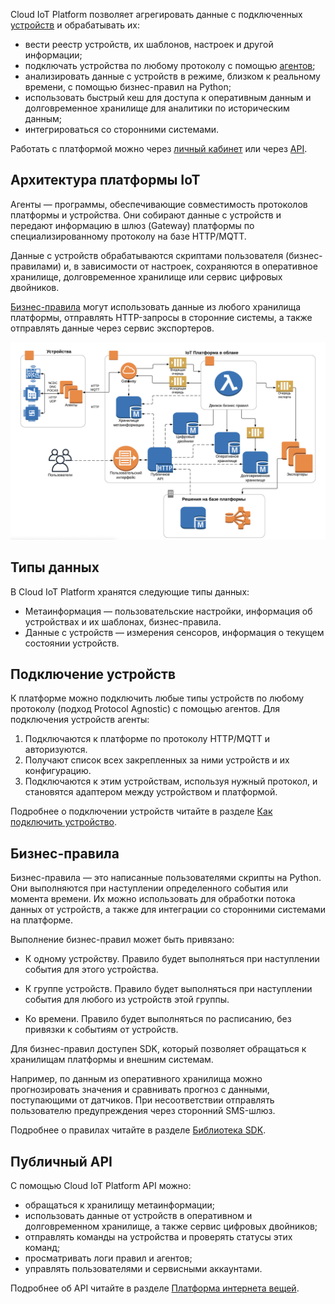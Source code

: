 Cloud IoT Platform позволяет агрегировать данные с подключенных [устройств](../devices/) и обрабатывать их:

- вести реестр устройств, их шаблонов, настроек и другой информации;
- подключать устройства по любому протоколу с помощью [агентов](../agents/);
- анализировать данные с устройств в режиме, близком к реальному времени, с помощью бизнес-правил на Python;
- использовать быстрый кеш для доступа к оперативным данным и долговременное хранилище для аналитики по историческим данным;
- интегрироваться со сторонними системами.

Работать с платформой можно через [личный кабинет](https://iot.mcs.mail.ru) или через [API](../../../../additionals/api/api-iot).

## Архитектура платформы IoT

Агенты — программы, обеспечивающие совместимость протоколов платформы и устройства. Они собирают данные с устройств и передают информацию в шлюз (Gateway) платформы по специализированному протоколу на базе HTTP/MQTT.

Данные с устройств обрабатываются скриптами пользователя (бизнес-правилами) и, в зависимости от настроек, сохраняются в оперативное хранилище, долговременное хранилище или сервис цифровых двойников.

[Бизнес-правила](#biznes-pravila) могут использовать данные из любого хранилища платформы, отправлять HTTP-запросы в сторонние системы, а также отправлять данные через сервис экспортеров.

![](./assets/architecture-png)

## Типы данных

В Cloud IoT Platform хранятся следующие типы данных:

- Метаинформация — пользовательские настройки, информация об устройствах и их шаблонах, бизнес-правила.
- Данные с устройств — измерения сенсоров, информация о текущем состоянии устройств.

## Подключение устройств

К платформе можно подключить любые типы устройств по любому протоколу (подход Protocol Agnostic) с помощью агентов. Для подключения устройств агенты:

1. Подключаются к платформе по протоколу HTTP/MQTT и авторизуются.
1. Получают список всех закрепленных за ними устройств и их конфигурацию.
1. Подключаются к этим устройствам, используя нужный протокол, и становятся адаптером между устройством и платформой.

Подробнее о подключении устройств читайте в разделе [Как подключить устройство](../devices/connect-device/).

## Бизнес-правила

Бизнес-правила — это написанные пользователями скрипты на Python. Они выполняются при наступлении определенного события или момента времени. Их можно использовать для обработки потока данных от устройств, а также для интеграции со сторонними системами на платформе.

Выполнение бизнес-правил может быть привязано:

- К одному устройству. Правило будет выполняться при наступлении события для этого устройства.

- К группе устройств. Правило будет выполняться при наступлении события для любого из устройств этой группы.

- Ко времени. Правило будет выполняться по расписанию, без привязки к событиям от устройств.

Для бизнес-правил доступен SDK, который позволяет обращаться к хранилищам платформы и внешним системам.

Например, по данным из оперативного хранилища можно прогнозировать значения и сравнивать прогноз с данными, поступающими от датчиков. При несоответствии отправлять пользователю предупреждения через сторонний SMS-шлюз.

Подробнее о правилах читайте в разделе [Библиотека SDK](../rules/).

## Публичный API

С помощью Cloud IoT Platform API можно:

- обращаться к хранилищу метаинформации;
- использовать данные от устройств в оперативном и долговременном хранилище, а также сервис цифровых двойников;
- отправлять команды на устройства и проверять статусы этих команд;
- просматривать логи правил и агентов;
- управлять пользователями и сервисными аккаунтами.

Подробнее об API читайте в разделе [Платформа интернета вещей](../../../../additionals/api/api-iot).

